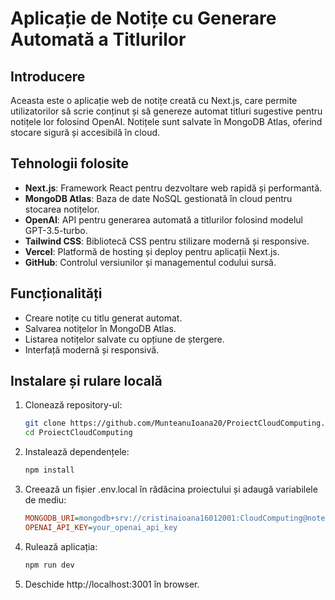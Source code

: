 # Aplicație de Notițe cu Generare Automată a Titlurilor

## Introducere
Aceasta este o aplicație web de notițe creată cu Next.js, care permite utilizatorilor să scrie conținut și să genereze automat titluri sugestive pentru notițele lor folosind OpenAI. Notițele sunt salvate în MongoDB Atlas, oferind stocare sigură și accesibilă în cloud.

## Tehnologii folosite
- **Next.js**: Framework React pentru dezvoltare web rapidă și performantă.
- **MongoDB Atlas**: Baza de date NoSQL gestionată în cloud pentru stocarea notițelor.
- **OpenAI**: API pentru generarea automată a titlurilor folosind modelul GPT-3.5-turbo.
- **Tailwind CSS**: Bibliotecă CSS pentru stilizare modernă și responsive.
- **Vercel**: Platformă de hosting și deploy pentru aplicații Next.js.
- **GitHub**: Controlul versiunilor și managementul codului sursă.

## Funcționalități
- Creare notițe cu titlu generat automat.
- Salvarea notițelor în MongoDB Atlas.
- Listarea notițelor salvate cu opțiune de ștergere.
- Interfață modernă și responsivă.

## Instalare și rulare locală
1. Clonează repository-ul:
   ```bash
   git clone https://github.com/MunteanuIoana20/ProiectCloudComputing.git
   cd ProiectCloudComputing
2. Instalează dependențele:
    ```bash
    npm install
3. Creează un fișier .env.local în rădăcina proiectului și adaugă variabilele de mediu:
    ```ini
    MONGODB_URI=mongodb+srv://cristinaioana16012001:CloudComputing@notesdb.bkozdv0.mongodb.net/notesdb?retryWrites=true&w=majority&appName=notesdb
    OPENAI_API_KEY=your_openai_api_key
4. Rulează aplicația:
    ```bash
    npm run dev
5. Deschide http://localhost:3001 în browser.